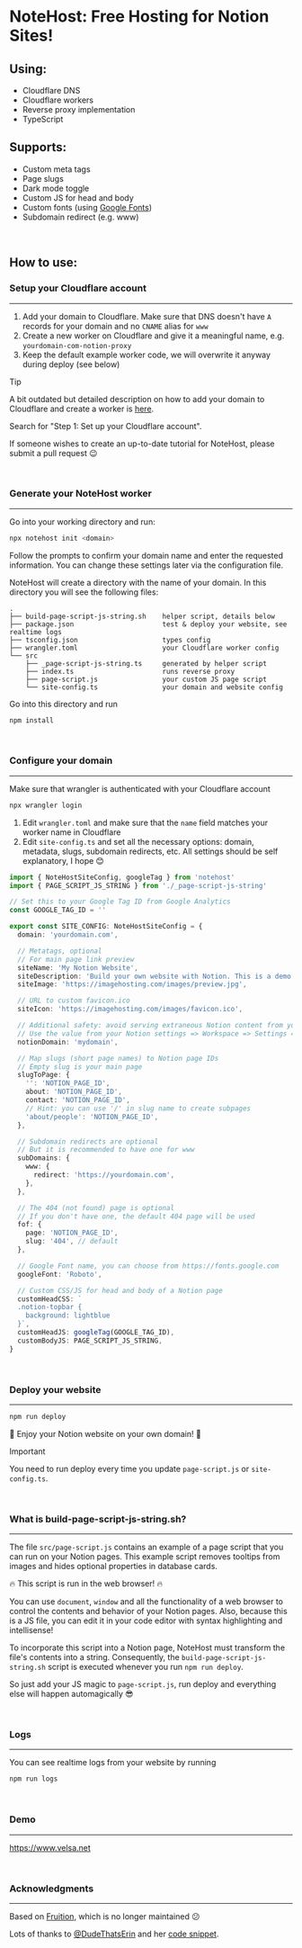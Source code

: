 # NoteHost: Free Hosting for Notion Sites!

## Using:

- Cloudflare DNS
- Cloudflare workers
- Reverse proxy implementation
- TypeScript

## Supports:

- Custom meta tags
- Page slugs
- Dark mode toggle
- Custom JS for head and body
- Custom fonts (using [Google Fonts](https://fonts.google.com/))
- Subdomain redirect (e.g. www)

<br/>

## How to use:

### Setup your Cloudflare account

---

1. Add your domain to Cloudflare. Make sure that DNS doesn't have `A` records for your domain and no `CNAME` alias for `www`
2. Create a new worker on Cloudflare and give it a meaningful name, e.g. `yourdomain-com-notion-proxy`
3. Keep the default example worker code, we will overwrite it anyway during deploy (see below)

> [!TIP]
> A bit outdated but detailed description on how to add your domain to Cloudflare and create a worker is [here](https://stephenou.notion.site/stephenou/Fruition-Free-Open-Source-Toolkit-for-Building-Websites-with-Notion-771ef38657244c27b9389734a9cbff44).
>
> Search for "Step 1: Set up your Cloudflare account".
>
> If someone wishes to create an up-to-date tutorial for NoteHost, please submit a pull request 😉

<br/>

### Generate your NoteHost worker

---

Go into your working directory and run:

```sh
npx notehost init <domain>
```

Follow the prompts to confirm your domain name and enter the requested information. You can change these settings later via the configuration file.

NoteHost will create a directory with the name of your domain. In this directory you will see the following files:

```
.
├── build-page-script-js-string.sh    helper script, details below
├── package.json                      test & deploy your website, see realtime logs
├── tsconfig.json                     types config
├── wrangler.toml                     your Cloudflare worker config
└── src
    ├── _page-script-js-string.ts     generated by helper script
    ├── index.ts                      runs reverse proxy
    ├── page-script.js                your custom JS page script
    └── site-config.ts                your domain and website config
```

Go into this directory and run

```sh
npm install
```

<br/>

### Configure your domain

---

Make sure that wrangler is authenticated with your Cloudflare account

```sh
npx wrangler login
```

1. Edit `wrangler.toml` and make sure that the `name` field matches your worker name in Cloudflare
2. Edit `site-config.ts` and set all the necessary options: domain, metadata, slugs, subdomain redirects, etc. All settings should be self explanatory, I hope 😊

```ts filename="src/site-config.ts"
import { NoteHostSiteConfig, googleTag } from 'notehost'
import { PAGE_SCRIPT_JS_STRING } from './_page-script-js-string'

// Set this to your Google Tag ID from Google Analytics
const GOOGLE_TAG_ID = ''

export const SITE_CONFIG: NoteHostSiteConfig = {
  domain: 'yourdomain.com',

  // Metatags, optional
  // For main page link preview
  siteName: 'My Notion Website',
  siteDescription: 'Build your own website with Notion. This is a demo site.',
  siteImage: 'https://imagehosting.com/images/preview.jpg',

  // URL to custom favicon.ico
  siteIcon: 'https://imagehosting.com/images/favicon.ico',

  // Additional safety: avoid serving extraneous Notion content from your website
  // Use the value from your Notion settings => Workspace => Settings => Domain
  notionDomain: 'mydomain',

  // Map slugs (short page names) to Notion page IDs
  // Empty slug is your main page
  slugToPage: {
    '': 'NOTION_PAGE_ID',
    about: 'NOTION_PAGE_ID',
    contact: 'NOTION_PAGE_ID',
    // Hint: you can use '/' in slug name to create subpages
    'about/people': 'NOTION_PAGE_ID',
  },

  // Subdomain redirects are optional
  // But it is recommended to have one for www
  subDomains: {
    www: {
      redirect: 'https://yourdomain.com',
    },
  },

  // The 404 (not found) page is optional
  // If you don't have one, the default 404 page will be used
  fof: {
    page: 'NOTION_PAGE_ID',
    slug: '404', // default
  },

  // Google Font name, you can choose from https://fonts.google.com
  googleFont: 'Roboto',

  // Custom CSS/JS for head and body of a Notion page
  customHeadCSS: `
  .notion-topbar {
    background: lightblue
  }`,
  customHeadJS: googleTag(GOOGLE_TAG_ID),
  customBodyJS: PAGE_SCRIPT_JS_STRING,
}
```

<br/>

### Deploy your website

---

```sh
npm run deploy
```

🎉 Enjoy your Notion website on your own domain! 🎉

> [!IMPORTANT]
> You need to run deploy every time you update `page-script.js` or `site-config.ts`.

<br/>

### What is build-page-script-js-string.sh?

---

The file `src/page-script.js` contains an example of a page script that you can run on your Notion pages.
This example script removes tooltips from images and hides optional properties in database cards.

🔥 This script is run in the web browser! 🔥

You can use `document`, `window` and all the functionality of a web browser to control the contents and behavior of your Notion pages.
Also, because this is a JS file, you can edit it in your code editor with syntax highlighting and intellisense!

To incorporate this script into a Notion page, NoteHost must transform the file's contents into a string. Consequently, the `build-page-script-js-string.sh` script is executed whenever you run `npm run deploy`.

So just add your JS magic to `page-script.js`, run deploy and everything else will happen automagically 😎

<br/>

### Logs

---

You can see realtime logs from your website by running

```sh
npm run logs
```

<br/>

### Demo

---

https://www.velsa.net

<br/>

### Acknowledgments

---

Based on [Fruition](https://fruitionsite.com), which is no longer maintained 😕

Lots of thanks to [@DudeThatsErin](https://github.com/DudeThatsErin) and her [code snippet](https://github.com/stephenou/fruitionsite/issues/258#issue-1929516345).
